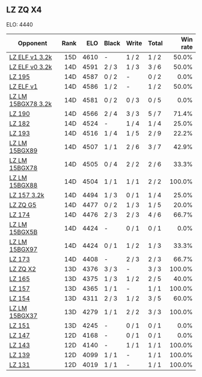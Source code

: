 ## LZ ZQ X4 ##

ELO: 4440

Opponent | Rank | ELO | Black | Write | Total | Win rate
---------|-----:|----:|-------|-------|-------|-------:
[LZ ELF v1 3.2k](LZ%20ELF%20v1%203.2k.md) | 15D | 4610 | - | 1 / 2 | 1 / 2 | 50.0%
[LZ ELF v0 3.2k](LZ%20ELF%20v0%203.2k.md) | 14D | 4591 | 2 / 3 | 1 / 3 | 3 / 6 | 50.0%
[LZ 195](LZ%20195.md) | 14D | 4587 | 0 / 2 | - | 0 / 2 | 0.0%
[LZ ELF v1](LZ%20ELF%20v1.md) | 14D | 4586 | 1 / 2 | - | 1 / 2 | 50.0%
[LZ LM 15BGX78 3.2k](LZ%20LM%2015BGX78%203.2k.md) | 14D | 4581 | 0 / 2 | 0 / 3 | 0 / 5 | 0.0%
[LZ 190](LZ%20190.md) | 14D | 4566 | 2 / 4 | 3 / 3 | 5 / 7 | 71.4%
[LZ 182](LZ%20182.md) | 14D | 4524 | - | 1 / 4 | 1 / 4 | 25.0%
[LZ 193](LZ%20193.md) | 14D | 4516 | 1 / 4 | 1 / 5 | 2 / 9 | 22.2%
[LZ LM 15BGX89](LZ%20LM%2015BGX89.md) | 14D | 4507 | 1 / 1 | 2 / 6 | 3 / 7 | 42.9%
[LZ LM 15BGX78](LZ%20LM%2015BGX78.md) | 14D | 4505 | 0 / 4 | 2 / 2 | 2 / 6 | 33.3%
[LZ LM 15BGX88](LZ%20LM%2015BGX88.md) | 14D | 4504 | 1 / 1 | 1 / 1 | 2 / 2 | 100.0%
[LZ 157 3.2k](LZ%20157%203.2k.md) | 14D | 4494 | 1 / 3 | 0 / 1 | 1 / 4 | 25.0%
[LZ ZQ G5](LZ%20ZQ%20G5.md) | 14D | 4477 | 0 / 2 | 1 / 3 | 1 / 5 | 20.0%
[LZ 174](LZ%20174.md) | 14D | 4476 | 2 / 3 | 2 / 3 | 4 / 6 | 66.7%
[LZ LM 15BGX5B](LZ%20LM%2015BGX5B.md) | 14D | 4424 | - | 0 / 1 | 0 / 1 | 0.0%
[LZ LM 15BGX97](LZ%20LM%2015BGX97.md) | 14D | 4424 | 0 / 1 | 1 / 2 | 1 / 3 | 33.3%
[LZ 173](LZ%20173.md) | 14D | 4408 | - | 2 / 3 | 2 / 3 | 66.7%
[LZ ZQ X2](LZ%20ZQ%20X2.md) | 13D | 4376 | 3 / 3 | - | 3 / 3 | 100.0%
[LZ 165](LZ%20165.md) | 13D | 4375 | 1 / 3 | 1 / 2 | 2 / 5 | 40.0%
[LZ 157](LZ%20157.md) | 13D | 4365 | 1 / 1 | - | 1 / 1 | 100.0%
[LZ 154](LZ%20154.md) | 13D | 4311 | 2 / 3 | 1 / 2 | 3 / 5 | 60.0%
[LZ LM 15BGX37](LZ%20LM%2015BGX37.md) | 13D | 4279 | 1 / 1 | 2 / 2 | 3 / 3 | 100.0%
[LZ 151](LZ%20151.md) | 13D | 4245 | - | 0 / 1 | 0 / 1 | 0.0%
[LZ 147](LZ%20147.md) | 12D | 4168 | - | 0 / 1 | 0 / 1 | 0.0%
[LZ 143](LZ%20143.md) | 12D | 4140 | - | 1 / 1 | 1 / 1 | 100.0%
[LZ 139](LZ%20139.md) | 12D | 4099 | 1 / 1 | - | 1 / 1 | 100.0%
[LZ 131](LZ%20131.md) | 12D | 4019 | 1 / 1 | - | 1 / 1 | 100.0%
